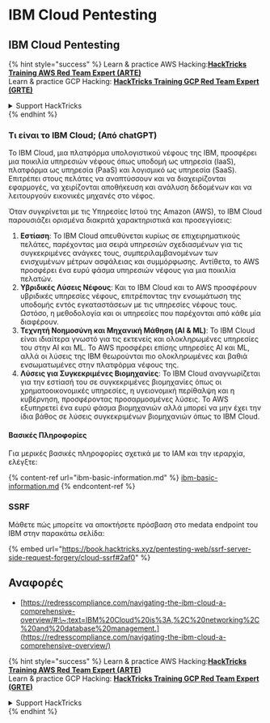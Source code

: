 # IBM Cloud Pentesting

## IBM Cloud Pentesting

{% hint style="success" %}
Learn & practice AWS Hacking:<img src="../../.gitbook/assets/image (1).png" alt="" data-size="line">[**HackTricks Training AWS Red Team Expert (ARTE)**](https://training.hacktricks.xyz/courses/arte)<img src="../../.gitbook/assets/image (1).png" alt="" data-size="line">\
Learn & practice GCP Hacking: <img src="../../.gitbook/assets/image (2).png" alt="" data-size="line">[**HackTricks Training GCP Red Team Expert (GRTE)**<img src="../../.gitbook/assets/image (2).png" alt="" data-size="line">](https://training.hacktricks.xyz/courses/grte)

<details>

<summary>Support HackTricks</summary>

* Check the [**subscription plans**](https://github.com/sponsors/carlospolop)!
* **Join the** 💬 [**Discord group**](https://discord.gg/hRep4RUj7f) or the [**telegram group**](https://t.me/peass) or **follow** us on **Twitter** 🐦 [**@hacktricks\_live**](https://twitter.com/hacktricks\_live)**.**
* **Share hacking tricks by submitting PRs to the** [**HackTricks**](https://github.com/carlospolop/hacktricks) and [**HackTricks Cloud**](https://github.com/carlospolop/hacktricks-cloud) github repos.

</details>
{% endhint %}

### Τι είναι το IBM Cloud; (Από chatGPT)

Το IBM Cloud, μια πλατφόρμα υπολογιστικού νέφους της IBM, προσφέρει μια ποικιλία υπηρεσιών νέφους όπως υποδομή ως υπηρεσία (IaaS), πλατφόρμα ως υπηρεσία (PaaS) και λογισμικό ως υπηρεσία (SaaS). Επιτρέπει στους πελάτες να αναπτύσσουν και να διαχειρίζονται εφαρμογές, να χειρίζονται αποθήκευση και ανάλυση δεδομένων και να λειτουργούν εικονικές μηχανές στο νέφος.

Όταν συγκρίνεται με τις Υπηρεσίες Ιστού της Amazon (AWS), το IBM Cloud παρουσιάζει ορισμένα διακριτά χαρακτηριστικά και προσεγγίσεις:

1. **Εστίαση**: Το IBM Cloud απευθύνεται κυρίως σε επιχειρηματικούς πελάτες, παρέχοντας μια σειρά υπηρεσιών σχεδιασμένων για τις συγκεκριμένες ανάγκες τους, συμπεριλαμβανομένων των ενισχυμένων μέτρων ασφάλειας και συμμόρφωσης. Αντίθετα, το AWS προσφέρει ένα ευρύ φάσμα υπηρεσιών νέφους για μια ποικιλία πελατών.
2. **Υβριδικές Λύσεις Νέφους**: Και το IBM Cloud και το AWS προσφέρουν υβριδικές υπηρεσίες νέφους, επιτρέποντας την ενσωμάτωση της υποδομής εντός εγκαταστάσεων με τις υπηρεσίες νέφους τους. Ωστόσο, η μεθοδολογία και οι υπηρεσίες που παρέχονται από κάθε μία διαφέρουν.
3. **Τεχνητή Νοημοσύνη και Μηχανική Μάθηση (AI & ML)**: Το IBM Cloud είναι ιδιαίτερα γνωστό για τις εκτενείς και ολοκληρωμένες υπηρεσίες του στην AI και ML. Το AWS προσφέρει επίσης υπηρεσίες AI και ML, αλλά οι λύσεις της IBM θεωρούνται πιο ολοκληρωμένες και βαθιά ενσωματωμένες στην πλατφόρμα νέφους της.
4. **Λύσεις για Συγκεκριμένες Βιομηχανίες**: Το IBM Cloud αναγνωρίζεται για την εστίασή του σε συγκεκριμένες βιομηχανίες όπως οι χρηματοοικονομικές υπηρεσίες, η υγειονομική περίθαλψη και η κυβέρνηση, προσφέροντας προσαρμοσμένες λύσεις. Το AWS εξυπηρετεί ένα ευρύ φάσμα βιομηχανιών αλλά μπορεί να μην έχει την ίδια βάθος σε λύσεις συγκεκριμένων βιομηχανιών όπως το IBM Cloud.

#### Βασικές Πληροφορίες

Για μερικές βασικές πληροφορίες σχετικά με το IAM και την ιεραρχία, ελέγξτε:

{% content-ref url="ibm-basic-information.md" %}
[ibm-basic-information.md](ibm-basic-information.md)
{% endcontent-ref %}

### SSRF

Μάθετε πώς μπορείτε να αποκτήσετε πρόσβαση στο medata endpoint του IBM στην παρακάτω σελίδα:

{% embed url="https://book.hacktricks.xyz/pentesting-web/ssrf-server-side-request-forgery/cloud-ssrf#2af0" %}

## Αναφορές

* [https://redresscompliance.com/navigating-the-ibm-cloud-a-comprehensive-overview/#:\~:text=IBM%20Cloud%20is%3A,%2C%20networking%2C%20and%20database%20management.](https://redresscompliance.com/navigating-the-ibm-cloud-a-comprehensive-overview/)

{% hint style="success" %}
Learn & practice AWS Hacking:<img src="../../.gitbook/assets/image (1).png" alt="" data-size="line">[**HackTricks Training AWS Red Team Expert (ARTE)**](https://training.hacktricks.xyz/courses/arte)<img src="../../.gitbook/assets/image (1).png" alt="" data-size="line">\
Learn & practice GCP Hacking: <img src="../../.gitbook/assets/image (2).png" alt="" data-size="line">[**HackTricks Training GCP Red Team Expert (GRTE)**<img src="../../.gitbook/assets/image (2).png" alt="" data-size="line">](https://training.hacktricks.xyz/courses/grte)

<details>

<summary>Support HackTricks</summary>

* Check the [**subscription plans**](https://github.com/sponsors/carlospolop)!
* **Join the** 💬 [**Discord group**](https://discord.gg/hRep4RUj7f) or the [**telegram group**](https://t.me/peass) or **follow** us on **Twitter** 🐦 [**@hacktricks\_live**](https://twitter.com/hacktricks\_live)**.**
* **Share hacking tricks by submitting PRs to the** [**HackTricks**](https://github.com/carlospolop/hacktricks) and [**HackTricks Cloud**](https://github.com/carlospolop/hacktricks-cloud) github repos.

</details>
{% endhint %}
